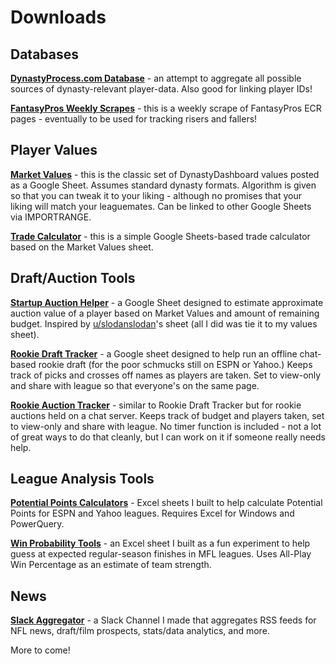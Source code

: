 # Downloads

## Databases

[**DynastyProcess.com Database**](/downloads/database) - an attempt to aggregate all possible sources of dynasty-relevant player-data. Also good for linking player IDs! 

[**FantasyPros Weekly Scrapes**](/downloads/fpscrapes) - this is a weekly scrape of FantasyPros ECR pages - eventually to be used for tracking risers and fallers!

## Player Values

[**Market Values**](/downloads/values) - this is the classic set of DynastyDashboard values posted as a Google Sheet. Assumes standard dynasty formats. Algorithm is given so that you can tweak it to your liking - although no promises that your liking will match your leaguemates. Can be linked to other Google Sheets via IMPORTRANGE. 

[**Trade Calculator**](/downloads/calculator) - this is a simple Google Sheets-based trade calculator based on the Market Values sheet. 

## Draft/Auction Tools

**[Startup Auction Helper](https://docs.google.com/spreadsheets/d/1IJVXGFDVX4VDdc23Hlv6kRYzy9x0727hbZOERRoVY9U/copy)** - a Google Sheet designed to estimate approximate auction value of a player based on Market Values and amount of remaining budget. Inspired by [u/slodanslodan](http://www.reddit.com/u/slodanslodan)'s sheet (all I did was tie it to my values sheet). 

**[Rookie Draft Tracker](https://docs.google.com/spreadsheets/d/1tvFHSQPlxZyJP5l_CbmKXCDURIOqVzlpmSgM5wxQvKQ/copy)** - a Google sheet designed to help run an offline chat-based rookie draft (for the poor schmucks still on ESPN or Yahoo.) Keeps track of picks and crosses off names as players are taken. Set to view-only and share with league so that everyone's on the same page. 

**[Rookie Auction Tracker](https://docs.google.com/spreadsheets/d/1TqGKcoJHTQqtC6pBBlKsDd8g24BVBkpsfug6z0QyK10/copy)** - similar to Rookie Draft Tracker but for rookie auctions held on a chat server. Keeps track of budget and players taken, set to view-only and share with league. No timer function is included - not a lot of great ways to do that cleanly, but I can work on it if someone really needs help. 

## League Analysis Tools
**[Potential Points Calculators](/downloads/potentialpoints)** - Excel sheets I built to help calculate Potential Points for ESPN and Yahoo leagues. Requires Excel for Windows and PowerQuery. 

**[Win Probability Tools](/downloads/winprobability)** - an Excel sheet I built as a fun experiment to help guess at expected regular-season finishes in MFL leagues. Uses All-Play Win Percentage as an estimate of team strength. 

## News
**[Slack Aggregator](/downloads/slack)** - a Slack Channel I made that aggregates RSS feeds for NFL news, draft/film prospects, stats/data analytics, and more.

More to come!